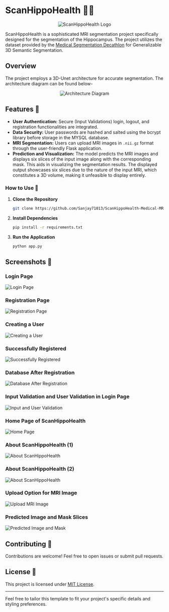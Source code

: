 # ScanHippoHealth 🧠💊

<div align="center">
  <img src="screenshots/logo.png" alt="ScanHippoHealth Logo">
</div>


ScanHippoHealth is a sophisticated MRI segmentation project specifically designed for the segmentation of the Hippocampus. The project utilizes the dataset provided by the [Medical Segmentation Decathlon](http://medicaldecathlon.com/) for Generalizable 3D Semantic Segmentation.

## Overview

The project employs a 3D-Unet architecture for accurate segmentation. The architecture diagram can be found below- 

<div align="center">
  <img src="screenshots/Segmentation_Architecture.png" alt="Architecture Diagram">
</div>

## Features 🚀

- **User Authentication:** Secure (Input Validations) login, logout, and registration functionalities are integrated.
- **Data Security:** User passwords are hashed and salted using the bcrypt library before storage in the MYSQL database.
- **MRI Segmentation:** Users can upload MRI images in `.nii.gz` format through the user-friendly Flask application.
- **Prediction and Visualization:** The model predicts the MRI images and displays six slices of the input image along with the corresponding mask. This aids in visualizing the segmentation results. The displayed output showcases six slices due to the nature of the input MRI, which constitutes a 3D volume, making it unfeasible to display entirely.

### How to Use 🔎

1. **Clone the Repository**

   ```bash
   git clone https://github.com/Sanjay71013/ScanHippoHealth-Medical-MRI-Segmentation.git
   ```

2. **Install Dependencies**

   ```bash
   pip install -r requirements.txt
   ```

3. **Run the Application**

   ```bash
   python app.py
   ```

## Screenshots 📸

### Login Page
![Login Page](screenshots/1.png)

### Registration Page
![Registration Page](screenshots/2.png)

### Creating a User
![Creating a User](screenshots/3.png)

### Successfully Registered
![Successfully Registered](screenshots/4.png)

### Database After Registration
![Database After Registration](screenshots/11.png)

### Input Validation and User Validation in Login Page
![Input and User Validation](screenshots/5.png)

### Home Page of ScanHippoHealth
![Home Page](screenshots/6.png)

### About ScanHippoHealth (1)
![About ScanHippoHealth](screenshots/7.png)

### About ScanHippoHealth (2)
![About ScanHippoHealth](screenshots/8.png)

### Upload Option for MRI Image
![Upload MRI Image](screenshots/9.png)

### Predicted Image and Mask Slices
![Predicted Image and Mask](screenshots/10.png)

## Contributing 🤝

Contributions are welcome! Feel free to open issues or submit pull requests.

## License 🪪

This project is licensed under [MIT License](LICENSE).

---

Feel free to tailor this template to fit your project's specific details and styling preferences.
